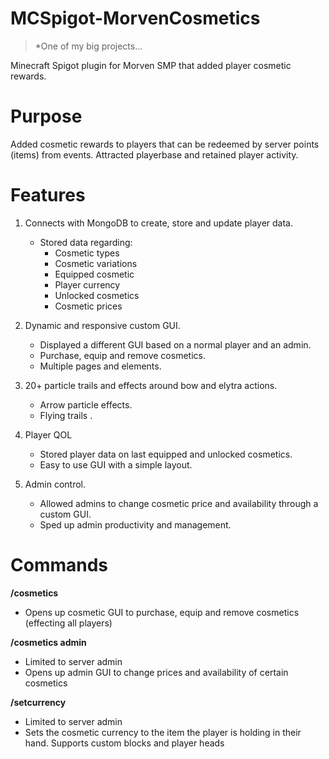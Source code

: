 # MCSpigot-MorvenCosmetics
>*One of my big projects...

Minecraft Spigot plugin for Morven SMP that added player cosmetic rewards.

# Purpose
Added cosmetic rewards to players that can be redeemed by server points (items) from events. Attracted playerbase and retained player activity.


# Features
1. Connects with MongoDB to create, store and update player data.
    - Stored data regarding:
        - Cosmetic types
        - Cosmetic variations
        - Equipped cosmetic
        - Player currency
        - Unlocked cosmetics
        - Cosmetic prices
        

2. Dynamic and responsive custom GUI.
      - Displayed a different GUI based on a normal player and an admin.
      - Purchase, equip and remove cosmetics.
      - Multiple pages and elements.

3. 20+ particle trails and effects around bow and elytra actions.
      - Arrow particle effects.
      - Flying trails .

4. Player QOL
      - Stored player data on last equipped and unlocked cosmetics.
      - Easy to use GUI with a simple layout.

5. Admin control.
      - Allowed admins to change cosmetic price and availability through a custom GUI.
      - Sped up admin productivity and management.


# Commands
**/cosmetics**
- Opens up cosmetic GUI to purchase, equip and remove cosmetics (effecting all players)

**/cosmetics admin**
- Limited to server admin
- Opens up admin GUI to change prices and availability of certain cosmetics

**/setcurrency**
- Limited to server admin
- Sets the cosmetic currency to the item the player is holding in their hand. Supports custom blocks and player heads


